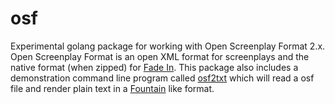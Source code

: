 
# osf

Experimental golang package for working with Open Screenplay Format 2.x.
Open Screenplay Format is an open XML format for screenplays and the
native format (when zipped) for [Fade In](https://www.fadeinpro.com).
This package also includes a demonstration command line program called
[osf2txt](docs/) which will read a osf file and render plain text in a 
[Fountain](https://fountain.io) like format.

